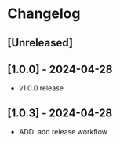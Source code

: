 # Changelog

## [Unreleased]

## [1.0.0] - 2024-04-28

- v1.0.0 release

## [1.0.3] - 2024-04-28

- ADD: add release workflow